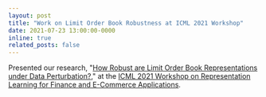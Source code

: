 ```yaml
---
layout: post
title: "Work on Limit Order Book Robustness at ICML 2021 Workshop"
date: 2021-07-23 13:00:00-0000
inline: true
related_posts: false
---
```


Presented our research, "[How Robust are Limit Order Book Representations under Data Perturbation?](https://arxiv.org/abs/2110.04752)," at the [ICML 2021 Workshop on Representation Learning for Finance and E-Commerce Applications](https://sites.google.com/view/rlf-2021).